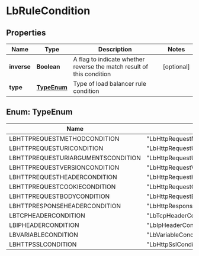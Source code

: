 # LbRuleCondition

## Properties
Name | Type | Description | Notes
------------ | ------------- | ------------- | -------------
**inverse** | **Boolean** | A flag to indicate whether reverse the match result of this condition |  [optional]
**type** | [**TypeEnum**](#TypeEnum) | Type of load balancer rule condition | 

<a name="TypeEnum"></a>
## Enum: TypeEnum
Name | Value
---- | -----
LBHTTPREQUESTMETHODCONDITION | &quot;LbHttpRequestMethodCondition&quot;
LBHTTPREQUESTURICONDITION | &quot;LbHttpRequestUriCondition&quot;
LBHTTPREQUESTURIARGUMENTSCONDITION | &quot;LbHttpRequestUriArgumentsCondition&quot;
LBHTTPREQUESTVERSIONCONDITION | &quot;LbHttpRequestVersionCondition&quot;
LBHTTPREQUESTHEADERCONDITION | &quot;LbHttpRequestHeaderCondition&quot;
LBHTTPREQUESTCOOKIECONDITION | &quot;LbHttpRequestCookieCondition&quot;
LBHTTPREQUESTBODYCONDITION | &quot;LbHttpRequestBodyCondition&quot;
LBHTTPRESPONSEHEADERCONDITION | &quot;LbHttpResponseHeaderCondition&quot;
LBTCPHEADERCONDITION | &quot;LbTcpHeaderCondition&quot;
LBIPHEADERCONDITION | &quot;LbIpHeaderCondition&quot;
LBVARIABLECONDITION | &quot;LbVariableCondition&quot;
LBHTTPSSLCONDITION | &quot;LbHttpSslCondition&quot;
